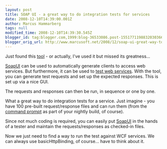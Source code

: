 ```yaml
---
layout: post
title: SOAP UI - a great way to do integration tests for services
date: 2008-12-10T14:39:00.001Z
author: Marcus Hammarberg
tags: null
modified_time: 2008-12-10T14:39:30.545Z
blogger_id: tag:blogger.com,1999:blog-36533086.post-1551771198832030366
blogger_orig_url: http://www.marcusoft.net/2008/12/soap-ui-great-way-to-do-integration.html
---
```


Just found this [tool](http://www.soapui.org) - or actually, I've used it but missed its greatness...

[SoapUI](http://www.soapui.org) can be used to automatically generate clients to access web services. But furthermore, it can be used to [test web services](http://www.soapui.org/userguide/functional/index.html). With the tool, you can generate test requests and set up the expected responses. This is set up via a nice GUI.

The requests and responses can then be run, in sequence or one by one.

What a great way to do integration tests for a service. Just imagine - you have 100 pre-built request/response files and can run them (from the [command prompt](http://www.soapui.org/userguide/commandline/index.html) as part of your nightly build, of course).

Since not much coding is required, you can easily put [SoapUI](http://www.soapui.org) in the hands of a tester and maintain the requests/responses as checked-in files.

Now we just need to find a way to run the test against WCF services. We can always use basicHttpBinding, of course... have to think about it.
